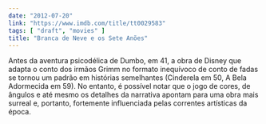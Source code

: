 ```yaml
---
date: "2012-07-20"
link: "https://www.imdb.com/title/tt0029583"
tags: [ "draft", "movies" ]
title: "Branca de Neve e os Sete Anões"
---
```

Antes da aventura psicodélica de Dumbo, em 41, a obra de Disney que adapta o conto dos irmãos Grimm no formato inequívoco de conto de fadas se tornou um padrão em histórias semelhantes (Cinderela em 50, A Bela Adormecida em 59). No entanto, é possível notar que o jogo de cores, de ângulos e até mesmo os detalhes da narrativa apontam para uma obra mais surreal e, portanto, fortemente influenciada pelas correntes artísticas da época.
